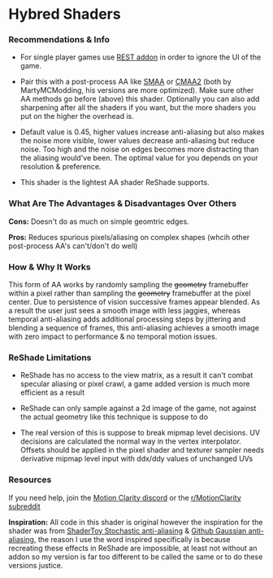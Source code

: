 # Hybred Shaders

### Recommendations & Info

- For single player games use [REST addon](https://github.com/4lex4nder/ReshadeEffectShaderToggler/releases) in order to ignore the UI of the game.

- Pair this with a post-process AA like [SMAA](https://github.com/martymcmodding/iMMERSE) or [CMAA2](https://gist.github.com/martymcmodding/aee91b22570eb921f12d87173cacda03) (both by MartyMCModding, his versions are more optimized). Make sure other AA methods go before (above) this shader. Optionally you can also add sharpening after all the shaders if you want, but the more shaders you put on the higher the overhead is.

- Default value is 0.45, higher values increase anti-aliasing but also makes the noise more visible, lower values decrease anti-aliasing but reduce noise. Too high and the noise on edges becomes more distracting than the aliasing would've been. The optimal value for you depends on your resolution & preference.

- This shader is the lightest AA shader ReShade supports.

### What Are The Advantages & Disadvantages Over Others

**Cons:** Doesn't do as much on simple geomtric edges.

**Pros:** Reduces spurious pixels/aliasing on complex shapes (whcih other post-process AA's can't/don't do well)

### How & Why It Works

This form of AA works by randomly sampling the ~~geometry~~ framebuffer within a pixel rather than sampling the ~~geometry~~ framebuffer at the pixel center. Due to persistence of vision successive frames appear blended. As a result the user just sees a smooth image with less jaggies, whereas temporal anti-aliasing adds additional processing steps by jittering and blending a sequence of frames, this anti-aliasing achieves a smooth image with zero impact to performance & no temporal motion issues.

### ReShade Limitations

- ReShade has no access to the view matrix, as a result it can't combat specular aliasing or pixel crawl, a game added version is much more efficient as a result

- ReShade can only sample against a 2d image of the game, not against the actual geometry like this technique is suppose to do

- The real version of this is suppose to break mipmap level decisions. UV decisions are calculated the normal way in the vertex interpolator. Offsets should be applied in the pixel shader and texturer sampler needs derivative mipmap level input with ddx/ddy values of unchanged UVs

### Resources

If you need help, join the [Motion Clarity discord](https://discord.gg/JcKNMmDdpT) or the [r/MotionClarity subreddit](https://www.reddit.com/r/MotionClarity/)

**Inspiration:** All code in this shader is original however the inspiration for the shader was from [ShaderToy Stochastic anti-aliasing](https://www.shadertoy.com/view/mtXcDN) & [Github Gaussian anti-aliasing](https://github.com/bburrough/GaussianAntialiasing), the reason I use the word inspired specifically is because recreating these effects in ReShade are impossible, at least not without an addon so my version is far too different to be called the same or to do these versions justice.
